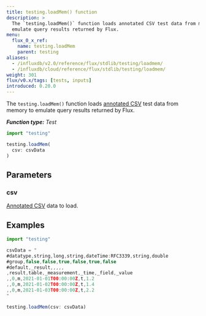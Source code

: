 ```yaml
---
title: testing.loadMem() function
description: >
  The `testing.loadMem()` function loads annotated CSV test data from memory to
  emulate query results returned by Flux.
menu:
  flux_0_x_ref:
    name: testing.loadMem
    parent: testing
aliases:
  - /influxdb/v2.0/reference/flux/stdlib/testing/loadmem/
  - /influxdb/cloud/reference/flux/stdlib/testing/loadmem/
weight: 301
flux/v0.x/tags: [tests, inputs]
introduced: 0.20.0
---
```


The `testing.loadMem()` function loads [annotated CSV](/influxdb/v2.0/reference/syntax/annotated-csv/)
test data from memory to emulate query results returned by Flux.

_**Function type:** Test_  

```js
import "testing"

testing.loadMem(
  csv: csvData
)
```

## Parameters

### csv
[Annotated CSV](/influxdb/v2.0/reference/syntax/annotated-csv/) data to load.

## Examples

```js
import "testing"

csvData = "
#datatype,string,long,string,dateTime:RFC3339,string,double
#group,false,false,true,false,true,false
#default,_result,,,,,
,result,table,_measurement,_time,_field,_value
,,0,m,2021-01-01T00:00:00Z,t,1.2
,,0,m,2021-01-02T00:00:00Z,t,1.4
,,0,m,2021-01-03T00:00:00Z,t,2.2
"

testing.loadMem(csv: csvData)
```
